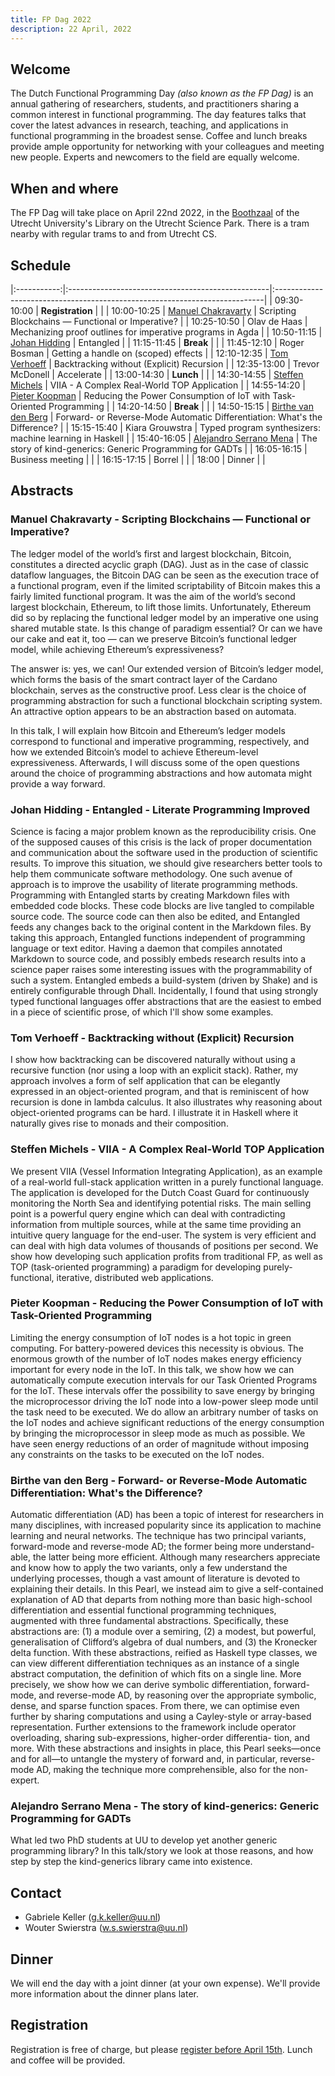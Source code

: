 ```yaml
---
title: FP Dag 2022
description: 22 April, 2022
---
```


## Welcome

The Dutch Functional Programming Day *(also known as the FP Dag)* is
an annual gathering of researchers, students, and practitioners
sharing a common interest in functional programming. The day features
talks that cover the latest advances in research, teaching, and
applications in functional programming in the broadest sense. Coffee
and lunch breaks provide ample opportunity for networking with your
colleagues and meeting new people. Experts and newcomers to the field
are equally welcome.

## When and where

The FP Dag will take place on April 22nd 2022, in the
[Boothzaal](http://www.cs.uu.nl/docs/reach/booth/) of the Utrecht
University's Library on the Utrecht Science Park. There is a tram
nearby with regular trams to and from Utrecht CS.

## Schedule


|:-----------:|:--------------------------------------------------|:---------------------------------------------------------------------------|
| 09:30-10:00 | **Registration**                                  |                                                                            |
| 10:00-10:25 | [Manuel Chakravarty](#manuel-chakravarty)         | Scripting Blockchains — Functional or Imperative?                          |
| 10:25-10:50 | Olav de Haas                                      | Mechanizing proof outlines for imperative programs in Agda                 |
| 10:50-11:15 | [Johan Hidding](#johan-hidding)                   | Entangled                                                                  |
| 11:15-11:45 | **Break**                                         |                                                                            |
| 11:45-12:10 | Roger Bosman                                      | Getting a handle on (scoped) effects                                       |
| 12:10-12:35 | [Tom Verhoeff](#tom-verhoeff)                     | Backtracking without (Explicit) Recursion                                  |
| 12:35-13:00 | Trevor McDonell                                   | Accelerate                                                                 |
| 13:00-14:30 | **Lunch**                                         |                                                                            |
| 14:30-14:55 | [Steffen Michels](#steffen-michels)               | VIIA - A Complex Real-World TOP Application                                |
| 14:55-14:20 | [Pieter Koopman](#pieter-koopman)                 | Reducing the Power Consumption of IoT with Task-Oriented Programming       |
| 14:20-14:50 | **Break**                                         |                                                                            |
| 14:50-15:15 | [Birthe van den Berg](#birthe-van-den-berg)       | Forward- or Reverse-Mode Automatic Differentiation: What's the Difference? |
| 15:15-15:40 | Kiara Grouwstra                                   | Typed program synthesizers: machine learning in Haskell                    |
| 15:40-16:05 | [Alejandro Serrano Mena](#alejandro-serrano-mena) | The story of kind-generics: Generic Programming for GADTs                  |
| 16:05-16:15 | Business meeting                                  |                                                                            |
| 16:15-17:15 | Borrel                                            |                                                                            |
| 18:00       | Dinner                                            |                                                                            |

## Abstracts

### Manuel Chakravarty - Scripting Blockchains — Functional or Imperative?<a id="manuel-chakravarty"></a>

 The ledger model of the world’s first and largest blockchain, Bitcoin,
 constitutes a directed acyclic graph (DAG). Just as in the case of
 classic dataflow languages, the Bitcoin DAG can be seen as the
 execution trace of a functional program, even if the limited
 scriptability of Bitcoin makes this a fairly limited functional
 program. It was the aim of the world’s second largest blockchain,
 Ethereum, to lift those limits. Unfortunately, Ethereum did so by
 replacing the functional ledger model by an imperative one using
 shared mutable state. Is this change of paradigm essential? Or can we
 have our cake and eat it, too — can we preserve Bitcoin’s functional
 ledger model, while achieving Ethereum’s expressiveness?

 The answer is: yes, we can! Our extended version of Bitcoin’s ledger
 model, which forms the basis of the smart contract layer of the
 Cardano blockchain, serves as the constructive proof. Less clear is
 the choice of programming abstraction for such a functional blockchain
 scripting system. An attractive option appears to be an abstraction
 based on automata.

 In this talk, I will explain how Bitcoin and Ethereum’s ledger models
 correspond to functional and imperative programming, respectively, and
 how we extended Bitcoin’s model to achieve Ethereum-level
 expressiveness. Afterwards, I will discuss some of the open questions
 around the choice of programming abstractions and how automata might
 provide a way forward.

### Johan Hidding - Entangled - Literate Programming Improved<a id="johan-hidding"></a>

Science is facing a major problem known as the reproducibility
crisis. One of the supposed causes of this crisis is the lack of
proper documentation and communication about the software used in the
production of scientific results. To improve this situation, we should
give researchers better tools to help them communicate software
methodology. One such avenue of approach is to improve the usability
of literate programming methods.  Programming with Entangled starts by
creating Markdown files with embedded code blocks. These code blocks
are live tangled to compilable source code. The source code can then
also be edited, and Entangled feeds any changes back to the original
content in the Markdown files. By taking this approach, Entangled
functions independent of programming language or text editor.  Having
a daemon that compiles annotated Markdown to source code, and possibly
embeds research results into a science paper raises some interesting
issues with the programmability of such a system. Entangled embeds a
build-system (driven by Shake) and is entirely configurable through
Dhall.  Incidentally, I found that using strongly typed functional
languages offer abstractions that are the easiest to embed in a piece
of scientific prose, of which I'll show some examples.

### Tom Verhoeff - Backtracking without (Explicit) Recursion<a id="tom-verhoeff"></a>

I show how backtracking can be discovered naturally without using a
recursive function (nor using a loop with an explicit stack). Rather,
my approach involves a form of self application that can be elegantly
expressed in an object-oriented program, and that is reminiscent of
how recursion is done in lambda calculus. It also illustrates why
reasoning about object-oriented programs can be hard. I illustrate it
in Haskell where it naturally gives rise to monads and their
composition.

### Steffen Michels - VIIA - A Complex Real-World TOP Application<a id="steffen-michels"></a>

We present VIIA (Vessel Information Integrating Application), as an
example of a real-world full-stack application written in a purely
functional language. The application is developed for the Dutch Coast
Guard for continuously monitoring the North Sea and identifying
potential risks. The main selling point is a powerful query engine which
can deal with contradicting information from multiple sources, while at
the same time providing an intuitive query language for the end-user.
The system is very efficient and can deal with high data volumes of
thousands of positions per second. We show how developing such
application profits from traditional FP, as well as TOP (task-oriented
programming) a paradigm for developing purely-functional, iterative,
distributed web applications. 

### Pieter Koopman - Reducing the Power Consumption of IoT with Task-Oriented Programming <a id="pieter-koopman"></a>

Limiting the energy consumption of IoT nodes is a hot topic in green
computing. For battery-powered devices this necessity is obvious. The
enormous growth of the number of IoT nodes makes energy efficiency
important for every node in the IoT. In this talk, we show how we can
automatically compute execution intervals for our Task Oriented
Programs for the IoT. These intervals offer the possibility to save
energy by bringing the microprocessor driving the IoT node into a
low-power sleep mode until the task need to be executed. We do allow
an arbitrary number of tasks on the IoT nodes and achieve significant
reductions of the energy consumption by bringing the microprocessor in
sleep mode as much as possible. We have seen energy reductions of an
order of magnitude without imposing any constraints on the tasks to be
executed on the IoT nodes.

### Birthe van den Berg - Forward- or Reverse-Mode Automatic Differentiation: What's the Difference? <a id="birthe-van-den-berg"></a>

Automatic differentiation (AD) has been a topic of interest for
researchers in many disciplines, with increased popularity since its
application to machine learning and neural networks. The technique has
two principal variants, forward-mode and reverse-mode AD; the former
being more understand- able, the latter being more efficient. Although
many researchers appreciate and know how to apply the two variants,
only a few understand the underlying processes, though a vast amount
of literature is devoted to explaining their details. In this Pearl,
we instead aim to give a self-contained explanation of AD that departs
from nothing more than basic high-school differentiation and essential
functional programming techniques, augmented with three fundamental
abstractions. Specifically, these abstractions are: (1) a module over
a semiring, (2) a modest, but powerful, generalisation of Clifford’s
algebra of dual numbers, and (3) the Kronecker delta function. With
these abstractions, reified as Haskell type classes, we can view
different differentiation techniques as an instance of a single
abstract computation, the definition of which fits on a single
line. More precisely, we show how we can derive symbolic
differentiation, forward-mode, and reverse-mode AD, by reasoning over
the appropriate symbolic, dense, and sparse function spaces. From
there, we can optimise even further by sharing computations and using
a Cayley-style or array-based representation. Further extensions to
the framework include operator overloading, sharing sub-expressions,
higher-order differentia- tion, and more. With these abstractions and
insights in place, this Pearl seeks—once and for all—to untangle the
mystery of forward and, in particular, reverse-mode AD, making the
technique more comprehensible, also for the non-expert.

### Alejandro Serrano Mena -  The story of kind-generics: Generic Programming for GADTs <a id="alejandro-serrano-mena"></a>

What led two PhD students at UU to develop yet another generic
programming library? In this talk/story we look at those reasons, and
how step by step the kind-generics library came into existence.

## Contact

* Gabriele Keller (g.k.keller@uu.nl) 
* Wouter Swierstra (w.s.swierstra@uu.nl)


## Dinner

We will end the day with a joint dinner (at your own expense). We'll
provide more information about the dinner plans later.

## Registration

Registration is free of charge, but please [register
before April 15th](https://forms.gle/zjf54Km2xiiWcz6r5). Lunch and
coffee will be provided.


